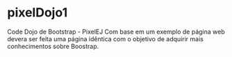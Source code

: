 # pixelDojo1
Code Dojo de Bootstrap - PixelEJ
Com base em um exemplo de página web devera ser feita uma página idêntica com o objetivo de adquirir mais conhecimentos sobre Boostrap.
